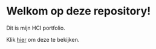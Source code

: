 # Welkom op deze repository!

Dit is mijn HCI portfolio.

Klik [hier](https://anastasiiahav.github.io/hci/) om deze te bekijken.
